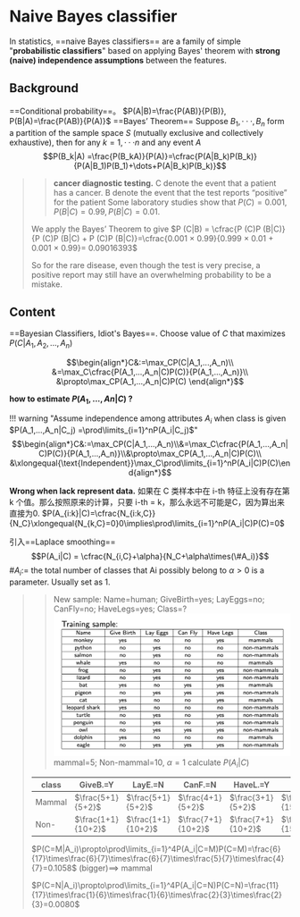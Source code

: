 # Naive Bayes classifier

In statistics, ==naive Bayes classifiers== are a family of simple "**probabilistic classifiers**" based on applying Bayes' theorem with **strong (naive) independence assumptions** between the features.

## Background

==Conditional probability==。 $P(A|B)=\frac{P(AB)}{P(B)}, P(B|A)=\frac{P(AB)}{P(A)}$
==Bayes’ Theorem== Suppose $B_1, · · · , B_n$ form a partition of the sample space $S$ (mutually exclusive and collectively exhaustive), then for any $k = 1, · · · n$ and any event $A$
$$P(B_k|A) =\frac{P(B_kA)}{P(A)}=\cfrac{P(A|B_k)P(B_k)}{P(A|B_1)P(B_1)+\dots+P(A|B_k)P(B_k)}$$

> > **cancer diagnostic testing.**
> > C denote the event that a patient has a cancer.
> > B denote the event that the test reports “positive” for the patient
> > Some laboratory studies show that $P (C) = 0.001, P (B|C)=0.99, P(B|C) = 0.01$.
>
> We apply the Bayes’ Theorem to give
$P (C|B) = \cfrac{P (C)P (B|C)}{P (C)P (B|C) + P (C)P (B|C)}=\cfrac{0.001 × 0.99}{0.999 × 0.01 + 0.001 × 0.99}= 0.09016393$
>
> So for the rare disease, even though the test is very precise, a positive report may still have an overwhelming probability to be a mistake.

## Content

==Bayesian Classifiers, Idiot's Bayes==.
Choose value of $C$ that maximizes $P (C|A_1, A_2, . . . , A_n)$

$$\begin{align*}C&:=\max_CP(C|A_1,...,A_n)\\
&=\max_C\cfrac{P(A_1,...,A_n|C)P(C)}{P(A_1,...,A_n)}\\
&\propto\max_CP(A_1,...,A_n|C)P(C)
\end{align*}$$

**how to estimate $P (A_1, . . . , An|C)$ ?**

!!! warning "Assume independence among attributes $A_i$ when class is given $P(A_1,...,A_n|C_j) =\prod\limits_{i=1}^nP(A_i|C_j)$"
    $$\begin{align*}C&:=\max_CP(C|A_1,...,A_n)\\&=\max_C\cfrac{P(A_1,...,A_n|C)P(C)}{P(A_1,...,A_n)}\\&\propto\max_CP(A_1,...,A_n|C)P(C)\\
    &\xlongequal{\text{Independent}}\max_C\prod\limits_{i=1}^nP(A_i|C)P(C)\end{align*}$$

**Wrong when lack represent data.**
如果在 C 类样本中在 i-th 特征上没有存在第 k 个值。那么按照原来的计算，只要 i-th = k，那么永远不可能是C，因为算出来直接为0. $P(A_{i:k}|C)=\cfrac{N_{i:k,C}}{N_C}\xlongequal{N_{k,C}=0}0\implies\prod\limits_{i=1}^nP(A_i|C)P(C)=0$

引入==Laplace smoothing==
$$P(A_i|C) = \cfrac{N_{i,C}+\alpha}{N_C+\alpha\times(\#A_i)}$$
$\#A_i:=$ the total number of classes that Ai possibly belong to
$\alpha\gt0$ is a parameter. Usually set as 1.


> > New sample: Name=human; GiveBirth=yes; LayEggs=no; CanFly=no; HaveLegs=yes; Class=?
> ![](./pics/nb_1.png)
> mammal=5; Non-mammal=10, $\alpha=1$
> calculate $P(A_i|C)$
>
> |class|GiveB.=Y|LayE.=N|CanF.=N|HaveL.=Y|$P(C)$
> |--|--|--|--|--|--|
> Mammal|$\frac{5+1}{5+2}$|$\frac{5+1}{5+2}$|$\frac{4+1}{5+2}$|$\frac{3+1}{5+2}$|$\frac{5+1}{15+2}$
> Non-|$\frac{1+1}{10+2}$|$\frac{1+1}{10+2}$|$\frac{7+1}{10+2}$|$\frac{7+1}{10+2}$|$\frac{10+1}{15+2}$
>
> $P(C=M|A_i)\propto\prod\limits_{i=1}^4P(A_i|C=M)P(C=M)=\frac{6}{17}\times\frac{6}{7}\times\frac{6}{7}\times\frac{5}{7}\times\frac{4}{7}=0.1058$ (bigger)$\implies$ mammal
>
> $P(C=N|A_i)\propto\prod\limits_{i=1}^4P(A_i|C=N)P(C=N)=\frac{11}{17}\times\frac{1}{6}\times\frac{1}{6}\times\frac{2}{3}\times\frac{2}{3}=0.0080$
